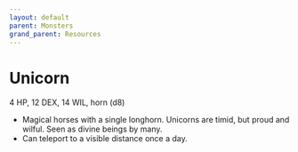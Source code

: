 ```yaml
---
layout: default
parent: Monsters
grand_parent: Resources
---
```


# Unicorn

4 HP, 12 DEX, 14 WIL, horn (d8)

- Magical horses with a single longhorn. Unicorns are timid, but proud and wilful. Seen as divine beings by many.
- Can teleport to a visible distance once a day.


